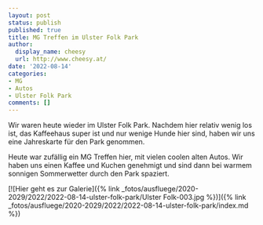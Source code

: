 ```yaml
---
layout: post
status: publish
published: true
title: MG Treffen im Ulster Folk Park
author:
  display_name: cheesy
  url: http://www.cheesy.at/
date: '2022-08-14'
categories:
- MG
- Autos
- Ulster Folk Park
comments: []
---
```

Wir waren heute wieder im Ulster Folk Park. Nachdem hier relativ wenig los ist, das Kaffeehaus super ist und nur wenige Hunde hier sind, haben wir uns eine Jahreskarte für den Park genommen.

Heute war zufällig ein MG Treffen hier, mit vielen coolen alten Autos. Wir haben uns einen Kaffee und Kuchen genehmigt und sind dann bei warmem sonnigen Sommerwetter durch den Park spaziert.

[![Hier geht es zur Galerie]({% link _fotos/ausfluege/2020-2029/2022/2022-08-14-ulster-folk-park/Ulster Folk-003.jpg %})]({% link _fotos/ausfluege/2020-2029/2022/2022-08-14-ulster-folk-park/index.md %})

